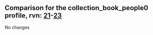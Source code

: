 ## Comparison for the collection_book_people0 profile, rvn: [21](https://github.com/PRO100KatYT/FortniteProfileRevisions/tree/main/profiles/collection_book_people0/21%20collection_book_people0.json)-[23](https://github.com/PRO100KatYT/FortniteProfileRevisions/tree/main/profiles/collection_book_people0/23%20collection_book_people0.json)

No changes
